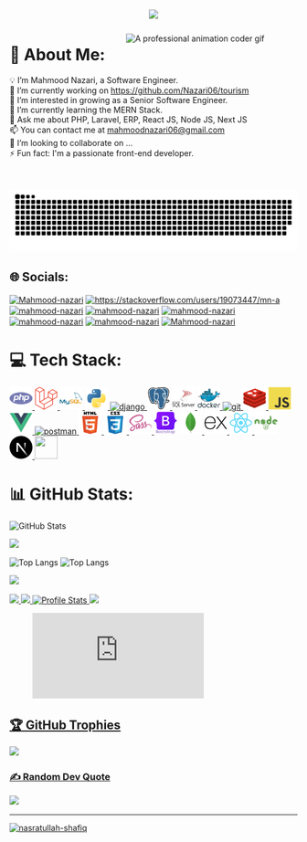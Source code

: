 <h1 align="center">
  <a href="https://git.io/typing-svg">
    <img src="https://readme-typing-svg.herokuapp.com/?lines=Hello,+There!+👋;I'm+Mahmood+Nazari...;Full-Stack+developer;Nice+to+meet+you!&center=true&size=30&color=fe428e">
  </a>
</h1>

<div>
  <img src="https://github.com/user-attachments/assets/754f7f48-57b4-4b8f-9054-b21ef7803698" width="300px" align="right" alt="A professional animation coder gif"/>
</div>

# 💫 About Me:
💡 I’m Mahmood Nazari, a Software Engineer.<br>
🔭 I’m currently working on https://github.com/Nazari06/tourism<br>
👀 I’m interested in growing as a Senior Software Engineer.<br>
🌱 I’m currently learning the MERN Stack.<br>
💬 Ask me about PHP, Laravel, ERP, React JS, Node JS, Next JS<br>
📫 You can contact me at mahmoodnazari06@gmail.com<br>
💞️ I’m looking to collaborate on ...<br>
⚡ Fun fact: I'm a passionate front-end developer.<br>
<br/>
<br/>
<div align="center">
  <picture>
    <source media="(prefers-color-scheme: dark)" srcset="https://raw.githubusercontent.com/platane/platane/output/github-contribution-grid-snake-dark.svg">
    <source media="(prefers-color-scheme: light)" srcset="https://raw.githubusercontent.com/platane/platane/output/github-contribution-grid-snake.svg">
    <img alt="github contribution grid snake animation" src="https://raw.githubusercontent.com/platane/platane/output/github-contribution-grid-snake.svg">
  </picture>
</div>

## 🌐 Socials:

<p align="left">
<a href="https://www.linkedin.com/in/mahmood-nazari-b5ab17259/" target="blank">
  <img align="center" src="https://raw.githubusercontent.com/rahuldkjain/github-profile-readme-generator/master/src/images/icons/Social/linked-in-alt.svg" alt="Mahmood-nazari" height="30" width="40" /></a>
<a href="https://stackoverflow.com/users/19073447/mn-a" target="blank">
  <img align="center" src="https://raw.githubusercontent.com/rahuldkjain/github-profile-readme-generator/master/src/images/icons/Social/stack-overflow.svg" alt="https://stackoverflow.com/users/19073447/mn-a" height="30" width="40" /></a>
<!-- <a href="https://dev.to/nasratullahshafiq" target="blank">
  <img align="center" src="https://raw.githubusercontent.com/rahuldkjain/github-profile-readme-generator/master/src/images/icons/Social/devto.svg" alt="nasratullah-shafiq" height="30" width="40" /></a>  -->

<a href="https://gitlab.com/Nazari06" target="blank">
  <img align="center" src="https://img.icons8.com/color/2x/gitlab.png" alt="mahmood-nazari" height="30" width="40"/></a>

<a href="https://mahmoodnazari06@gmail.com" target="blank">
  <img align="center" src="https://www.freepnglogos.com/uploads/logo-gmail-png/logo-gmail-png-gmail-icon-download-png-and-vector-1.png" alt="mahmood-nazari" height="30" width="40" /></a>

  <a href="https://www.instagram.com/m_nzr11" target="blank">
  <img align="center" src="https://raw.githubusercontent.com/rahuldkjain/github-profile-readme-generator/master/src/images/icons/Social/instagram.svg" alt="mahmood-nazari" height="30" width="40" /></a>
  
<a href="https://www.facebook.com/share/1BjLVW2mud/" target="blank">
<img align="center" src="https://raw.githubusercontent.com/rahuldkjain/github-profile-readme-generator/master/src/images/icons/Social/facebook.svg" width="35" height="35" alt="mahmood-nazari" /></a>

<a href="https://t.me/Nazari06" target="blank">
<img align="center" src="https://img.icons8.com/fluency/48/null/telegram-app.png" alt="mahmood-nazari" /></a>
 
<a href="https://api.whatsapp.com/send/?phone=0794984830&text&type=phone_number&app_absent=0" target="blank">
  <img align="center" src="https://raw.githubusercontent.com/rahuldkjain/github-profile-readme-generator/master/src/images/icons/Social/whatsapp.svg" width="40" height="40"  alt="Mahmood-nazari" /></a>
</p>


# 💻 Tech Stack:
<p align="left"> 
<a href="https://www.php.net" target="_blank" rel="noreferrer"> 
<img src="https://github.com/devicons/devicon/blob/master/icons/php/php-plain.svg" alt="php" width="40" height="40"/> </a>
<a href="https://laravel.com/" target="_blank" rel="noreferrer"> 
<img src="https://github.com/devicons/devicon/blob/master/icons/laravel/laravel-original.svg" alt="laravel" width="40" height="40"/> </a> 
<a href="https://www.mysql.com/" target="_blank" rel="noreferrer"> 
<img src="https://raw.githubusercontent.com/devicons/devicon/master/icons/mysql/mysql-original-wordmark.svg" alt="mysql" width="40" height="40"/> </a> 
<a href="https:///www.python.org" target="_blank" rel="noreferrer"> 
<img src="https://raw.githubusercontent.com/devicons/devicon/master/icons/python/python-original.svg" alt="python" width="40" height="40"/> </a> 
 <a href="https://www.djangoproject.com/" target="_blank" rel="noreferrer">
    <img src="https://cdn.worldvectorlogo.com/logos/django.svg" alt="django" width="40" height="40"/>
  </a>
<a href="https://www.postgresql.org" target="_blank" rel="noreferrer"> 
<img src="https://raw.githubusercontent.com/devicons/devicon/master/icons/postgresql/postgresql-original.svg" alt="postgresql" width="40" height="40"/> </a>
<a href="https://www.microsoft.com/en-us/sql-server" target="_blank" rel="noreferrer"> 
<img src="https://github.com/devicons/devicon/blob/master/icons/microsoftsqlserver/microsoftsqlserver-original-wordmark.svg" alt="Sql Server" width="40" height="40"/> </a> 
<a href="https://www.docker.com/" target="_blank" rel="noreferrer">
<img src="https://raw.githubusercontent.com/devicons/devicon/master/icons/docker/docker-original-wordmark.svg" alt="docker" width="40" height="40"/> </a>

<a href="https://git-scm.com/" target="_blank" rel="noreferrer"> 
<img src="https://www.vectorlogo.zone/logos/git-scm/git-scm-icon.svg" alt="git" width="40" height="40"/> </a> 
<a href="https://redis.io/" target="_blank" rel="noreferrer">                                                                                                          <img src="https://github.com/devicons/devicon/blob/master/icons/redis/redis-original.svg" width=40 height=40> </a> 
<a href="https://www.javascript.com/" target="_blank" rel="noreferrer"> 
<img src="https://raw.githubusercontent.com/devicons/devicon/master/icons/javascript/javascript-original.svg" alt="sass" width="40" height="40"/> </a>  
<a href="https://vuejs.org/" target="_blank" rel="noreferrer"> 
<img src="https://raw.githubusercontent.com/devicons/devicon/master/icons/vuejs/vuejs-original.svg" alt="sass" width="40" height="40"/> </a>
<a href="https://postman.com" target="_blank" rel="noreferrer"> 
<img src="https://www.vectorlogo.zone/logos/getpostman/getpostman-icon.svg" alt="postman" width="40" height="40"/> </a> 
<a href="https://www.w3.org/html/" target="_blank" rel="noreferrer"> 
<img src="https://raw.githubusercontent.com/devicons/devicon/master/icons/html5/html5-original-wordmark.svg" alt="html5" width="40" height="40"/> </a>
<a href="https://www.w3schools.com/css/" target="_blank" rel="noreferrer">
<img src="https://raw.githubusercontent.com/devicons/devicon/master/icons/css3/css3-original-wordmark.svg" alt="css3" width="40" height="40"/> </a>
<a href="https://sass-lang.com" target="_blank" rel="noreferrer"> 
<img src="https://raw.githubusercontent.com/devicons/devicon/master/icons/sass/sass-original.svg" alt="sass" width="40" height="40"/> </a> 
<a href="https://getbootstrap.com" target="_blank" rel="noreferrer">
<img src="https://github.com/devicons/devicon/blob/master/icons/bootstrap/bootstrap-original-wordmark.svg" alt="bootstrap" width="40" height="40"/></a> 

<a href="https://www.mongodb.com" target="_blank" rel="noreferrer"> 
<img src="https://raw.githubusercontent.com/devicons/devicon/master/icons/mongodb/mongodb-original.svg" alt="mongodb" width="40" height="40"/> </a> 
<a href="https://expressjs.com" target="_blank" rel="noreferrer"> 
<img src="https://raw.githubusercontent.com/devicons/devicon/master/icons/express/express-original.svg" alt="express" width="40" height="40"/> </a> 
<a href="https://reactjs.org" target="_blank" rel="noreferrer"> 
<img src="https://raw.githubusercontent.com/devicons/devicon/master/icons/react/react-original.svg" alt="react" width="40" height="40"/> </a> 
<a href="https://nodejs.org" target="_blank" rel="noreferrer"> 
<img src="https://github.com/devicons/devicon/blob/master/icons/nodejs/nodejs-plain-wordmark.svg" alt="nodejs" width="40" height="40"/> </a>
<a href="https://nextjs.org" target="_blank" rel="noreferrer"> 
<img src="https://raw.githubusercontent.com/devicons/devicon/master/icons/nextjs/nextjs-original.svg" alt="nextjs" width="40" height="40"/> </a> 

<a href="https://laravel-livewire.com/" target="_blank" rel="noreferrer">                                                                                        
<img src="https://avatars.githubusercontent.com/u/73666563?v=4" width=40 height=40></a>                                                                                                                                               
</p>

# 📊 GitHub Stats:

![GitHub Stats](https://github-readme-stats.vercel.app/api?username=Nazari06&show_icons=true&theme=tokyonight&hide_border=true&include_all_commits=true&count_private=true&token=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)

![](https://github-readme-streak-stats.herokuapp.com/?user=Nazari06&theme=tokyonight&hide_border=true)<br/>

![Top Langs](https://github-readme-stats.vercel.app/api/top-langs/?username=Nazari06&theme=tokyonight&langs_count=40&hide_border=true&include_all_commits=true&count_private=true&layout=donut)
![Top Langs](https://github-readme-stats.vercel.app/api/top-langs/?username=Nazari06&theme=tokyonight&langs_count=40&hide_border=true&include_all_commits=true&count_private=true&layout=pie)

  <a href="https://github.com/Nasratullah-Shafiq"><img src="https://github-profile-summary-cards.vercel.app/api/cards/profile-details?username=Nazari06&theme=tokyonight"/>

<a href="https://github.com/Nazari06"><img src="https://github-profile-summary-cards.vercel.app/api/cards/repos-per-language?username=Nazari06&theme=tokyonight&langs_count=40"/>
<a href="https://github.com/Nazari06"><img src="https://github-profile-summary-cards.vercel.app/api/cards/most-commit-language?username=Nazari06&theme=tokyonight&langs_count=40"/>
![Profile Stats](https://github-profile-summary-cards.vercel.app/api/cards/stats?username=Nazari06&theme=tokyonight)
<a href="https://github.com/Nazari06"><img src="https://github-profile-summary-cards.vercel.app/api/cards/productive-time?username=Nazari06&theme=tokyonight&utcOffset=4"/>

<figure><embed src="https://wakatime.com/share/@Nasratullah-Shafiq/106fb23c-f2e4-4ac4-b789-c2c870124cf1.svg"></embed></figure>

## 🏆 GitHub Trophies
![](https://github-profile-trophy.vercel.app/?username=Nazari06&show_icons=true&theme=radical&no-frame=true&no-bg=false&margin-w=8)




### ✍️ Random Dev Quote
![](https://quotes-github-readme.vercel.app/api?type=horizontal&theme=radical)

---


<p align="left"> <img src="https://komarev.com/ghpvc/?username=Nasratullah-Shafiq&label=Profile%20views&color=fe428e&style=plastic" alt="nasratullah-shafiq" /></p>
